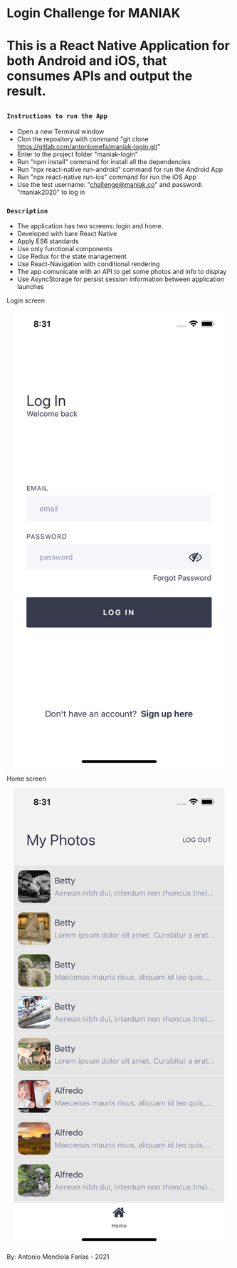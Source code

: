 <h1>Login Challenge for MANIAK<h1>

This is a React Native Application for both Android and iOS, that consumes APIs and output the result.

### `Instructions to run the App`

- Open a new Terminal window
- Clon the repository with command "git clone https://gitlab.com/antoniomefa/maniak-login.git"
- Enter to the project folder "maniak-login"
- Run "npm install" command for install all the dependencies
- Run "npx react-native run-android" command for run the Android App
- Run "npx react-native run-ios" command for run the iOS App
- Use the test username: "challenge@maniak.co" and password: "maniak2020" to log in

### `Description`

- The application has two screens: login and home.
- Developed with bare React Native
- Apply ES6 standards
- Use only functional components
- Use Redux for the state management
- Use React-Navigation with conditional rendering
- The app comunicate with an API to get some photos and info to display
- Use AsyncStorage for persist session information between application launches

Login screen

<p align="center"><img src="assets/img/login.png"/></p>

Home screen

<p align="center"><img src="assets/img/home.png"/></p>

By: Antonio Mendiola Farías - 2021
